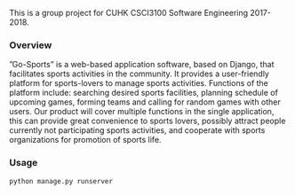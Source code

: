 This is a group project for CUHK CSCI3100 Software Engineering 2017-2018.

### Overview
”Go-Sports” is a web-based application software, based on Django, that facilitates sports activities in the community.
It provides a user-friendly platform for sports-lovers to manage sports activities. Functions of the
platform include: searching desired sports facilities, planning schedule of upcoming games, forming
teams and calling for random games with other users. Our product will cover multiple functions in the
single application, this can provide great convenience to sports lovers, possibly attract people currently
not participating sports activities, and cooperate with sports organizations for promotion of sports life.

### Usage
`python manage.py runserver`
